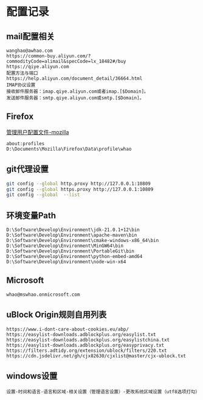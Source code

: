 # 配置记录

## mail配置相关
```
wanghao@awhao.com
https://common-buy.aliyun.com/?commodityCode=alimail&specCode=lx_18482#/buy
https://qiye.aliyun.com
配置方法与端口
https://help.aliyun.com/document_detail/36664.html
IMAP协议设置
接收邮件服务器：imap.qiye.aliyun.com或者imap.[$Domain]。
发送邮件服务器：smtp.qiye.aliyun.com或smtp.[$Domain]。
```
## Firefox
[管理用户配置文件-mozilla](https://support.mozilla.org/zh-CN/kb/%E7%AE%A1%E7%90%86%E7%94%A8%E6%88%B7%E9%85%8D%E7%BD%AE%E6%96%87%E4%BB%B6)  
```
about:profiles
D:\Documents\Mozilla\Firefox\Data\profile\whao

```
## git代理设置
```bash
git config --global http.proxy http://127.0.0.1:10809
git config --global https.proxy http://127.0.0.1:10809
git config --global  --list
```
## 环境变量Path
```
D:\Software\Develop\Environment\jdk-21.0.1+12\bin
D:\Software\Develop\Environment\apache-maven\bin
D:\Software\Develop\Environment\cmake-windows-x86_64\bin
D:\Software\Develop\Environment\MinGW64\bin
D:\Software\Develop\Environment\PortableGit\bin
D:\Software\Develop\Environment\python-embed-amd64
D:\Software\Develop\Environment\node-win-x64
```
## Microsoft
```
whao@mswhao.onmicrosoft.com
```
## uBlock Origin规则自用列表
```
https://www.i-dont-care-about-cookies.eu/abp/
https://easylist-downloads.adblockplus.org/easylist.txt
https://easylist-downloads.adblockplus.org/easylistchina.txt
https://easylist-downloads.adblockplus.org/easyprivacy.txt
https://filters.adtidy.org/extension/ublock/filters/220.txt
https://cdn.jsdelivr.net/gh/cjx82630/cjxlist@master/cjx-ublock.txt
```
## windows设置
```
设置-时间和语言-语言和区域-相关设置（管理语言设置）-更改系统区域设置（utf8选项打勾）
```